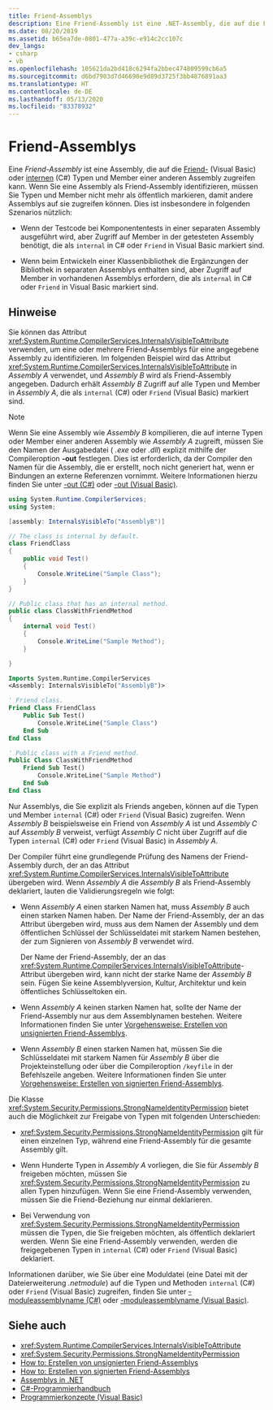 ```yaml
---
title: Friend-Assemblys
description: Eine Friend-Assembly ist eine .NET-Assembly, die auf die Friend-Typen (Visual Basic) oder internen Typen (C#) und Member einer anderen Assembly zugreifen kann.
ms.date: 08/20/2019
ms.assetid: b65ea7de-0801-477a-a39c-e914c2cc107c
dev_langs:
- csharp
- vb
ms.openlocfilehash: 105621da2bd418c6294fa2bbec474809599cb6a5
ms.sourcegitcommit: d6bd7903d7d46698e9d89d3725f3bb4876891aa3
ms.translationtype: HT
ms.contentlocale: de-DE
ms.lasthandoff: 05/13/2020
ms.locfileid: "83378932"
---
```

# <a name="friend-assemblies"></a>Friend-Assemblys

Eine *Friend-Assembly* ist eine Assembly, die auf die [Friend-](../../visual-basic/language-reference/modifiers/friend.md) (Visual Basic) oder [internen](../../csharp/language-reference/keywords/internal.md) (C#) Typen und Member einer anderen Assembly zugreifen kann. Wenn Sie eine Assembly als Friend-Assembly identifizieren, müssen Sie Typen und Member nicht mehr als öffentlich markieren, damit andere Assemblys auf sie zugreifen können. Dies ist insbesondere in folgenden Szenarios nützlich:

- Wenn der Testcode bei Komponententests in einer separaten Assembly ausgeführt wird, aber Zugriff auf Member in der getesteten Assembly benötigt, die als `internal` in C# oder `Friend` in Visual Basic markiert sind.

- Wenn beim Entwickeln einer Klassenbibliothek die Ergänzungen der Bibliothek in separaten Assemblys enthalten sind, aber Zugriff auf Member in vorhandenen Assemblys erfordern, die als `internal` in C# oder `Friend` in Visual Basic markiert sind.

## <a name="remarks"></a>Hinweise

Sie können das Attribut <xref:System.Runtime.CompilerServices.InternalsVisibleToAttribute> verwenden, um eine oder mehrere Friend-Assemblys für eine angegebene Assembly zu identifizieren. Im folgenden Beispiel wird das Attribut <xref:System.Runtime.CompilerServices.InternalsVisibleToAttribute> in *Assembly A* verwendet, und *Assembly B* wird als Friend-Assembly angegeben. Dadurch erhält *Assembly B* Zugriff auf alle Typen und Member in *Assembly A*, die als `internal` (C#) oder `Friend` (Visual Basic) markiert sind.

> [!NOTE]
> Wenn Sie eine Assembly wie *Assembly B* kompilieren, die auf interne Typen oder Member einer anderen Assembly wie *Assembly A* zugreift, müssen Sie den Namen der Ausgabedatei ( *.exe* oder *.dll*) explizit mithilfe der Compileroption **-out** festlegen. Dies ist erforderlich, da der Compiler den Namen für die Assembly, die er erstellt, noch nicht generiert hat, wenn er Bindungen an externe Referenzen vornimmt. Weitere Informationen hierzu finden Sie unter [-out (C#)](../../csharp/language-reference/compiler-options/out-compiler-option.md) oder [-out (Visual Basic)](../../visual-basic/reference/command-line-compiler/out.md).

```csharp
using System.Runtime.CompilerServices;
using System;

[assembly: InternalsVisibleTo("AssemblyB")]

// The class is internal by default.
class FriendClass
{
    public void Test()
    {
        Console.WriteLine("Sample Class");
    }
}

// Public class that has an internal method.
public class ClassWithFriendMethod
{
    internal void Test()
    {
        Console.WriteLine("Sample Method");
    }

}
```

```vb
Imports System.Runtime.CompilerServices
<Assembly: InternalsVisibleTo("AssemblyB")>

' Friend class.
Friend Class FriendClass
    Public Sub Test()
        Console.WriteLine("Sample Class")
    End Sub
End Class

' Public class with a Friend method.
Public Class ClassWithFriendMethod
    Friend Sub Test()
        Console.WriteLine("Sample Method")
    End Sub
End Class
```

Nur Assemblys, die Sie explizit als Friends angeben, können auf die Typen und Member `internal` (C#) oder `Friend` (Visual Basic) zugreifen. Wenn *Assembly B* beispielsweise ein Friend von *Assembly A* ist und *Assembly C* auf *Assembly B* verweist, verfügt *Assembly C* nicht über Zugriff auf die Typen `internal` (C#) oder `Friend` (Visual Basic) in *Assembly A*.

Der Compiler führt eine grundlegende Prüfung des Namens der Friend-Assembly durch, der an das Attribut <xref:System.Runtime.CompilerServices.InternalsVisibleToAttribute> übergeben wird. Wenn *Assembly A* die *Assembly B* als Friend-Assembly deklariert, lauten die Validierungsregeln wie folgt:

- Wenn *Assembly A* einen starken Namen hat, muss *Assembly B* auch einen starken Namen haben. Der Name der Friend-Assembly, der an das Attribut übergeben wird, muss aus dem Namen der Assembly und dem öffentlichen Schlüssel der Schlüsseldatei mit starkem Namen bestehen, der zum Signieren von *Assembly B* verwendet wird.

     Der Name der Friend-Assembly, der an das <xref:System.Runtime.CompilerServices.InternalsVisibleToAttribute>-Attribut übergeben wird, kann nicht der starke Name der *Assembly B* sein. Fügen Sie keine Assemblyversion, Kultur, Architektur und kein öffentliches Schlüsseltoken ein.

- Wenn *Assembly A* keinen starken Namen hat, sollte der Name der Friend-Assembly nur aus dem Assemblynamen bestehen. Weitere Informationen finden Sie unter [Vorgehensweise: Erstellen von unsignierten Friend-Assemblys](create-unsigned-friend.md).

- Wenn *Assembly B* einen starken Namen hat, müssen Sie die Schlüsseldatei mit starkem Namen für *Assembly B* über die Projekteinstellung oder über die Compileroption `/keyfile` in der Befehlszeile angeben. Weitere Informationen finden Sie unter [Vorgehensweise: Erstellen von signierten Friend-Assemblys](create-signed-friend.md).

 Die Klasse <xref:System.Security.Permissions.StrongNameIdentityPermission> bietet auch die Möglichkeit zur Freigabe von Typen mit folgenden Unterschieden:

- <xref:System.Security.Permissions.StrongNameIdentityPermission> gilt für einen einzelnen Typ, während eine Friend-Assembly für die gesamte Assembly gilt.

- Wenn Hunderte Typen in *Assembly A* vorliegen, die Sie für *Assembly B* freigeben möchten, müssen Sie <xref:System.Security.Permissions.StrongNameIdentityPermission> zu allen Typen hinzufügen. Wenn Sie eine Friend-Assembly verwenden, müssen Sie die Friend-Beziehung nur einmal deklarieren.

- Bei Verwendung von <xref:System.Security.Permissions.StrongNameIdentityPermission> müssen die Typen, die Sie freigeben möchten, als öffentlich deklariert werden. Wenn Sie eine Friend-Assembly verwenden, werden die freigegebenen Typen in `internal` (C#) oder `Friend` (Visual Basic) deklariert.

Informationen darüber, wie Sie über eine Moduldatei (eine Datei mit der Dateierweiterung *.netmodule*) auf die Typen und Methoden `internal` (C#) oder `Friend` (Visual Basic) zugreifen, finden Sie unter [-moduleassemblyname (C#)](../../csharp/language-reference/compiler-options/moduleassemblyname-compiler-option.md) oder [-moduleassemblyname (Visual Basic)](../../visual-basic/reference/command-line-compiler/moduleassemblyname.md).

## <a name="see-also"></a>Siehe auch

- <xref:System.Runtime.CompilerServices.InternalsVisibleToAttribute>
- <xref:System.Security.Permissions.StrongNameIdentityPermission>
- [How to: Erstellen von unsignierten Friend-Assemblys](create-unsigned-friend.md)
- [How to: Erstellen von signierten Friend-Assemblys](create-signed-friend.md)
- [Assemblys in .NET](index.md)
- [C#-Programmierhandbuch](../../csharp/programming-guide/index.md)
- [Programmierkonzepte (Visual Basic)](../../visual-basic/programming-guide/concepts/index.md)
